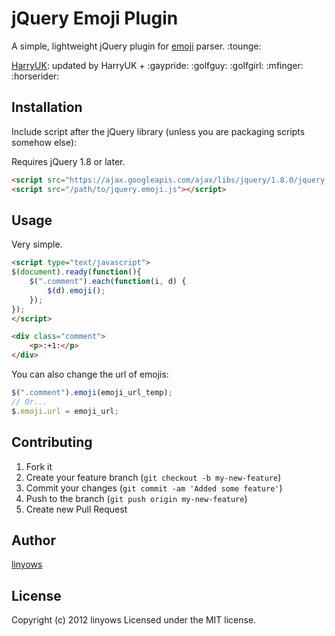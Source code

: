 jQuery Emoji Plugin
===================

A simple, lightweight jQuery plugin for [emoji](http://www.emoji-cheat-sheet.com/) parser. :tounge:

[HarryUK](https://github.com/harryuk): updated by HarryUK
	+ :gaypride: :golfguy: :golfgirl: :mfinger: :horserider:

Installation
------------

Include script after the jQuery library (unless you are packaging scripts somehow else):

Requires jQuery 1.8 or later.

```html
<script src="https://ajax.googleapis.com/ajax/libs/jquery/1.8.0/jquery.min.js"></script>
<script src="/path/to/jquery.emoji.js"></script>

```

Usage
-----

Very simple.

```html
<script type="text/javascript">
$(document).ready(function(){
    $(".comment").each(function(i, d) {
        $(d).emoji();
    });
});
</script>

```

```html
<div class="comment">
    <p>:+1:</p>
</div>

```

You can also change the url of emojis:

```js
$(".comment").emoji(emoji_url_temp);
// Or...
$.emoji.url = emoji_url;

```

Contributing
------------

1. Fork it
2. Create your feature branch (`git checkout -b my-new-feature`)
3. Commit your changes (`git commit -am 'Added some feature'`)
4. Push to the branch (`git push origin my-new-feature`)
5. Create new Pull Request

Author
------

[linyows](https://github.com/linyows)

License
-------

Copyright (c) 2012 linyows Licensed under the MIT license.
